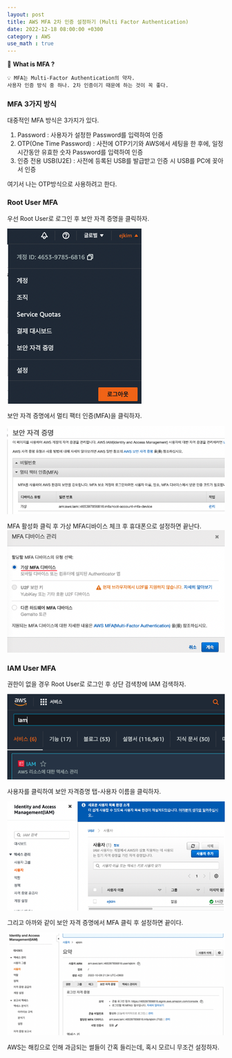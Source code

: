 ```yaml
---
layout: post
title: AWS MFA 2차 인증 설정하기 (Multi Factor Authentication)
date: 2022-12-18 08:00:00 +0300
category : AWS
use_math : true
---   
```

 
🔐 **What is MFA ?**

```
💡 MFA는 Multi-Factor Authentication의 약자.
사용자 인증 방식 중 하나. 2차 인증이기 때문에 하는 것이 꼭 좋다.
```

### MFA 3가지 방식  

대중적인 MFA 방식은 3가지가 있다.

1. Password : 사용자가 설정한 Password를 입력하여 인증
2. OTP(One Time Password) : 사전에 OTP기기와 AWS에서 세팅을 한 후에, 일정 시간동안 유효한 숫자 Password를 입력하여 인증
3. 인증 전용 USB(U2E) : 사전에 등록된 USB를 발급받고 인증 시 USB를 PC에 꽂아서 인증

여기서 나는 OTP방식으로 사용하려고 한다. 

### Root User MFA  

우선 Root User로 로그인 후 보안 자격 증명을 클릭하자.

![aws1](/public/img/aws-mfa1.png)

보안 자격 증명에서 멀티 팩터 인증(MFA)을 클릭하자.

![aws2](/public/img/aws-mfa2.png)


MFA 활성화 클릭 후 가상 MFA디바이스 체크 후 휴대폰으로 설정하면 끝난다. 
![aws3](/public/img/aws-mfa3.png)


### IAM User MFA

권한이 없을 경우 Root User로 로그인 후 상단 검색창에 IAM 검색하자.

![aws4](/public/img/aws-mfa4.png)

사용자를 클릭하여 보안 자격증명 탭-사용자 이름을 클릭하자.  

![aws5](/public/img/aws-mfa5.png)

그리고 아까와 같이 보안 자격 증명에서 MFA 클릭 후 설정하면 끝이다. 

![aws5](/public/img/aws-mfa6.png)

AWS는 해킹으로 인해 과금되는 썰들이 간혹 들리는데, 혹시 모르니 무조건 설정하자. 